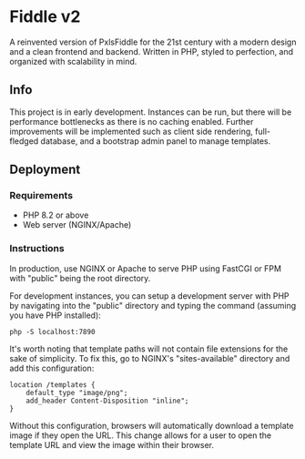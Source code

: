 # Fiddle v2
A reinvented version of PxlsFiddle for the 21st century with a modern design and a clean frontend and backend. Written in PHP, styled to perfection, and organized with scalability in mind.

## Info
This project is in early development. Instances can be run, but there will be performance bottlenecks as there is no caching enabled. Further improvements will be implemented such as client side rendering, full-fledged database, and a bootstrap admin panel to manage templates.

## Deployment
### Requirements
- PHP 8.2 or above
- Web server (NGINX/Apache)

### Instructions
In production, use NGINX or Apache to serve PHP using FastCGI or FPM with "public" being the root directory.

For development instances, you can setup a development server with PHP by navigating into the "public" directory and typing the command (assuming you have PHP installed):
```
php -S localhost:7890
```

It's worth noting that template paths will not contain file extensions for the sake of simplicity. To fix this, go to NGINX's "sites-available" directory and add this configuration:
```
location /templates {
    default_type "image/png";
    add_header Content-Disposition "inline";
}
```
Without this configuration, browsers will automatically download a template image if they open the URL. This change allows for a user to open the template URL and view the image within their browser.